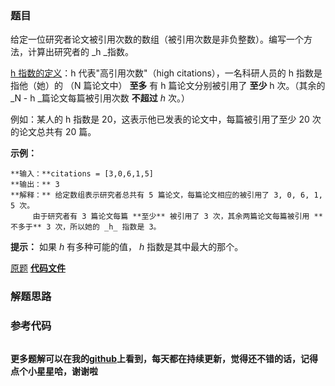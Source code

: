 ### 题目
给定一位研究者论文被引用次数的数组（被引用次数是非负整数）。编写一个方法，计算出研究者的 _h  _指数。

[h 指数的定义](https://baike.baidu.com/item/h-index/3991452?fr=aladdin)：h
代表"高引用次数"（high citations），一名科研人员的 h 指数是指他（她）的 （N 篇论文中） **至多** 有 h 篇论文分别被引用了
**至少** h 次。（其余的  _N - h  _篇论文每篇被引用次数  **不超过** _h_ 次。）

例如：某人的 h 指数是 20，这表示他已发表的论文中，每篇被引用了至少 20 次的论文总共有 20 篇。



**示例：**

    
    
    **输入：**citations = [3,0,6,1,5]
    **输出：** 3 
    **解释：** 给定数组表示研究者总共有 5 篇论文，每篇论文相应的被引用了 3, 0, 6, 1, 5 次。
         由于研究者有 3 篇论文每篇 **至少** 被引用了 3 次，其余两篇论文每篇被引用 **不多于** 3 次，所以她的 _h_ 指数是 3。



**提示：** 如果 _h_ 有多种可能的值， _h_ 指数是其中最大的那个。

[原题](https://leetcode-cn.com/problems/h-index/)    **[代码文件]()**


### 解题思路




### 参考代码

```go


```




**更多题解可以在我的[github](https://github.com/LZH139/leetcode_Go)上看到，每天都在持续更新，觉得还不错的话，记得点个小星星哈，谢谢啦**
